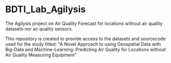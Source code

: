 # BDTI_Lab_Agilysis

The Agilysis project on Air Quality Forecast for locations without air quality datasets nor air quality sensors.


This repository is created to provide access to the datasets and sourcecode used for the study titled:
"A Novel Approach to using Geospatial Data with Big-Data and Machine-Learning: Predicting Air Quality for Locations without Air Quality Measuring Equipment"
